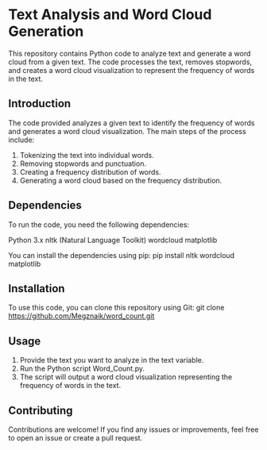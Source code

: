 # Text Analysis and Word Cloud Generation

This repository contains Python code to analyze text and generate a word cloud from a given text. The code processes the text, removes stopwords, and creates a word cloud visualization to represent the frequency of words in the text.

## Introduction
The code provided analyzes a given text to identify the frequency of words and generates a word cloud visualization. The main steps of the process include:

1. Tokenizing the text into individual words.
2. Removing stopwords and punctuation.
3. Creating a frequency distribution of words.
4. Generating a word cloud based on the frequency distribution.

## Dependencies
To run the code, you need the following dependencies:

Python 3.x
nltk (Natural Language Toolkit)
wordcloud
matplotlib

You can install the dependencies using pip:
pip install nltk wordcloud matplotlib

## Installation
To use this code, you can clone this repository using Git:
git clone https://github.com/Megznaik/word_count.git

## Usage
1. Provide the text you want to analyze in the text variable.
2. Run the Python script Word_Count.py.
3. The script will output a word cloud visualization representing the frequency of words in the text.

## Contributing
Contributions are welcome! If you find any issues or improvements, feel free to open an issue or create a pull request.
